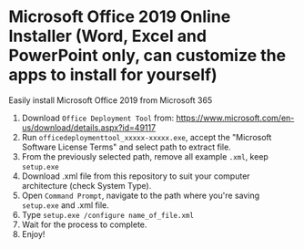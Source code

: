 # Microsoft Office 2019 Online Installer (Word, Excel and PowerPoint only, can customize the apps to install for yourself)
Easily install Microsoft Office 2019 from Microsoft 365
1. Download `Office Deployment Tool` from: https://www.microsoft.com/en-us/download/details.aspx?id=49117
2. Run `officedeploymenttool_xxxxx-xxxxx.exe`, accept the "Microsoft Software License Terms" and select path to extract file.
3. From the previously selected path, remove all example `.xml`, keep `setup.exe`
4. Download .xml file from this repository to suit your computer architecture (check System Type).
5. Open `Command Prompt`, navigate to the path where you're saving `setup.exe` and .xml file.
6. Type `setup.exe /configure name_of_file.xml`
7. Wait for the process to complete.
8. Enjoy!

